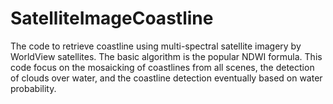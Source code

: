 # SatelliteImageCoastline
The code to retrieve coastline using multi-spectral satellite imagery by WorldView satellites. The basic algorithm is the popular NDWI formula. This code focus on the mosaicking of coastlines from all scenes, the detection of clouds over water, and the coastline detection eventually based on water probability. 
